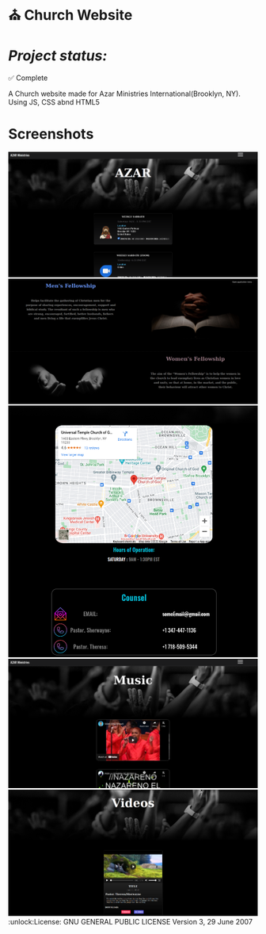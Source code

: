 
⛪ Church Website
==============
***Project status:***
==============
:white_check_mark: Complete 


A Church website made for Azar Ministries International(Brooklyn, NY). Using JS, CSS abnd HTML5

Screenshots
===========

<img src="https://github.com/moseleygj/WebPages/blob/master/Church/Screenshots/Screenshot%20from%202022-05-27%2021-13-26.png" alt="screenshot2" width="600px"/>

<img src="https://github.com/moseleygj/WebPages/blob/master/Church/Screenshots/Screenshot%20from%202022-05-27%2021-13-13.png" alt="screenshot2" width="600px"/>


<img src="https://github.com/moseleygj/WebPages/blob/master/Church/Screenshots/Screenshot%20from%202022-05-27%2021-46-22.png" alt="screenshot1" width="600px"/>


<img src="https://github.com/moseleygj/WebPages/blob/master/Church/Screenshots/Screenshot%20from%202022-05-27%2021-13-47.png" alt="screenshot1" width="600px"/>

<img src="https://github.com/moseleygj/WebPages/blob/master/Church/Screenshots/Screenshot%20from%202022-05-27%2021-37-47.png" alt="screenshot1" width="600px"/>
 :unlock:License:
GNU GENERAL PUBLIC LICENSE Version 3, 29 June 2007


